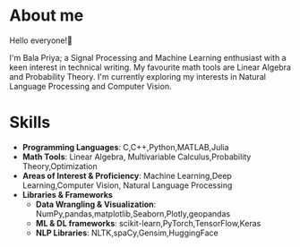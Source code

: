 # About me

Hello everyone!👋

I'm Bala Priya; a Signal Processing and Machine Learning enthusiast with a keen interest in technical writing.
My favourite math tools are Linear Algebra and Probability Theory.
I'm currently exploring my interests in Natural Language Processing and Computer Vision.

# Skills

- **Programming Languages**: C,C++,Python,MATLAB,Julia
- **Math Tools**: Linear Algebra, Multivariable Calculus,Probability Theory,Optimization
- **Areas of Interest & Proficiency**: Machine Learning,Deep Learning,Computer Vision, Natural Language Processing
- **Libraries & Frameworks**
   - **Data Wrangling & Visualization**: NumPy,pandas,matplotlib,Seaborn,Plotly,geopandas
   - **ML & DL frameworks**: scikit-learn,PyTorch,TensorFlow,Keras
   - **NLP Libraries**: NLTK,spaCy,Gensim,HuggingFace

